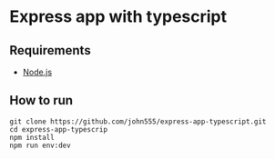 # Express app with typescript

## Requirements

- [Node.js](https://nodejs.org/en/)

## How to run

```
git clone https://github.com/john555/express-app-typescript.git
cd express-app-typescrip
npm install
npm run env:dev
```
